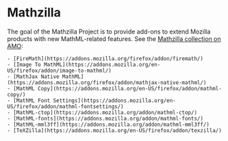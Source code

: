 # Mathzilla

The goal of the Mathzilla Project is to provide add-ons to extend Mozilla
products with new MathML-related features. See the [Mathzilla collection on AMO](https://addons.mozilla.org/collections/fred_wang/mathzilla/):

    - [FireMath](https://addons.mozilla.org/firefox/addon/firemath/)
    - [Image To MathML](https://addons.mozilla.org/en-US/firefox/addon/image-to-mathml/)
    - [MathJax Native MathML](https://addons.mozilla.org/firefox/addon/mathjax-native-mathml/)
    - [MathML Copy](https://addons.mozilla.org/en-US/firefox/addon/mathml-copy/)
    - [MathML Font Settings](https://addons.mozilla.org/en-US/firefox/addon/mathml-fontsettings/)
    - [MathML-ctop](https://addons.mozilla.org/addon/mathml-ctop/)
    - [MathML-fonts](https://addons.mozilla.org/addon/mathml-fonts/)
    - [MathML-mml3ff](https://addons.mozilla.org/addon/mathml-mml3ff/)
    - [TeXZilla](https://addons.mozilla.org/en-US/firefox/addon/texzilla/)
